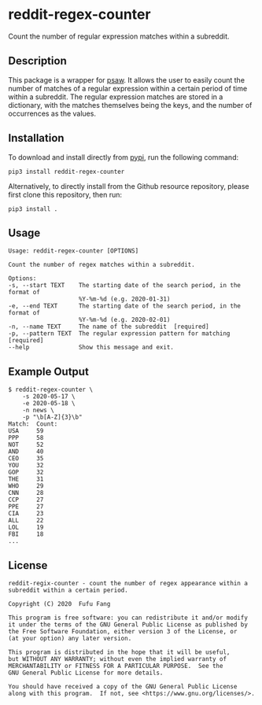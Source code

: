 # reddit-regex-counter
Count the number of regular expression matches within a subreddit.

## Description
This package is a wrapper for [psaw](https://github.com/dmarx/psaw). It allows
the user to easily count the number of matches of a regular expression within
a certain period of time within a subreddit. The regular expression matches 
are stored in a dictionary, with the matches themselves being the keys, and 
the number of occurrences as the values.

## Installation
To download and install directly from [pypi](https://pypi.org/), run the 
following command: 

    pip3 install reddit-regex-counter
    
Alternatively, to directly install from the Github resource repository, 
please first clone this repository, then run:

    pip3 install .

## Usage

    Usage: reddit-regex-counter [OPTIONS]

    Count the number of regex matches within a subreddit.

    Options:
    -s, --start TEXT    The starting date of the search period, in the format of
                        %Y-%m-%d (e.g. 2020-01-31)
    -e, --end TEXT      The starting date of the search period, in the format of
                        %Y-%m-%d (e.g. 2020-02-01)
    -n, --name TEXT     The name of the subreddit  [required]
    -p, --pattern TEXT  The regular expression pattern for matching  [required]
    --help              Show this message and exit.
    
## Example Output

    $ reddit-regex-counter \
        -s 2020-05-17 \
        -e 2020-05-18 \
        -n news \
        -p "\b[A-Z]{3}\b"
    Match:  Count:
    USA     59
    PPP     58
    NOT     52
    AND     40
    CEO     35
    YOU     32
    GOP     32
    THE     31
    WHO     29
    CNN     28
    CCP     27
    PPE     27
    CIA     23
    ALL     22
    LOL     19
    FBI     18
    ...
 
## License

    reddit-regix-counter - count the number of regex appearance within a
    subreddit within a certain period. 

    Copyright (C) 2020  Fufu Fang

    This program is free software: you can redistribute it and/or modify
    it under the terms of the GNU General Public License as published by
    the Free Software Foundation, either version 3 of the License, or
    (at your option) any later version.

    This program is distributed in the hope that it will be useful,
    but WITHOUT ANY WARRANTY; without even the implied warranty of
    MERCHANTABILITY or FITNESS FOR A PARTICULAR PURPOSE.  See the
    GNU General Public License for more details.

    You should have received a copy of the GNU General Public License
    along with this program.  If not, see <https://www.gnu.org/licenses/>.
